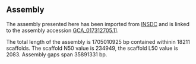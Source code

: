 **Assembly**
--------

The assembly presented here has been imported from [INSDC](http://www.insdc.org) and is linked to the assembly accession [GCA\_017312705.1](http://www.ebi.ac.uk/ena/data/view/GCA_017312705.1)].

The total length of the assembly is 1705010925 bp contained withinin 18211 scaffolds.
The scaffold N50 value is 234949, the scaffold L50 value is 2083.
Assembly gaps span 35891331 bp.
